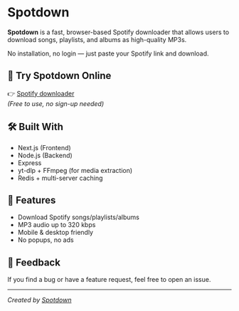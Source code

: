 # Spotdown

**Spotdown** is a fast, browser-based Spotify downloader that allows users to download songs, playlists, and albums as high-quality MP3s.

No installation, no login — just paste your Spotify link and download.

## 🔗 Try Spotdown Online

👉 [Spotify downloader](https://spotdown.app)  
*(Free to use, no sign-up needed)*

## 🛠️ Built With

- Next.js (Frontend)
- Node.js (Backend)
- Express
- yt-dlp + FFmpeg (for media extraction)
- Redis + multi-server caching

## 📌 Features

- Download Spotify songs/playlists/albums
- MP3 audio up to 320 kbps
- Mobile & desktop friendly
- No popups, no ads

## 📣 Feedback

If you find a bug or have a feature request, feel free to open an issue.

---

*Created by [Spotdown](https://github.com/mobdro1)*
